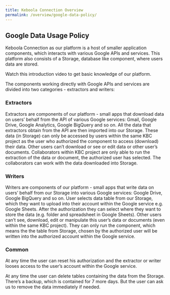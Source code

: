 ```yaml
---
title: Keboola Connection Overview
permalink: /overview/google-data-policy/
---
```


## Google Data Usage Policy
Keboola Connection as our platform is a host of smaller application components, which interacts with various Google APIs and services. This platform also consists of a Storage, database like component, where users data are stored.

Watch this introduction video to get basic knowledge of our platform.

The components working directly with Google APIs and services are divided into two categories - extractors and writers:


### Extractors
Extractors are components of our platform - small apps that download data on users’ behalf from the API of various Google services: Gmail, Google Drive, Google Analytics, Google BigQuery and so on.
All the data that extractors obtain from the API are then imported into our Storage.
These data (in Storage) can only be accessed by users within the same KBC project as the user who authorized the component to access (download) their data.
Other users can’t download or see or edit data or other user’s documents. Collaborators within KBC project are only able to run the extraction of the data or document, the authorized user has selected. The collaborators can work with the data downloaded into Storage.

### Writers
Writers are components of our platform - small apps that write data on users’ behalf from our Storage into various Google services: Google Drive, Google BigQuery and so on.
User selects data table from our Storage, which they want to upload into their account within the Google service e.g. Google Sheets. After the authorization they can select where they want to store the data (e.g. folder and spreadsheet in Google Sheets).
Other users can’t see, download, edit or manipulate this user’s data or documents (even within the same KBC project). They can only run the component, which means the the table from Storage, chosen by the authorized user will be written into the authorized account within the Google service.

### Common
At any time the user can reset his authorization and the extractor or writer looses access to the user’s account within the Google service.

At any time the user can delete tables containing the data from the Storage. There’s a backup, which is contained for 7 more days. But the user can ask us to remove the data immediately if needed.
